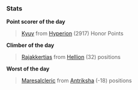 

### Stats

**Point scorer of the day**
>[Kyuy](/#/character/Hyperion/616163) from [Hyperion](/#/ranking/Hyperion)  (2917) Honor Points


**Climber of the day**
>[Rajakkertias](/#/character/Hellion/619106) from [Hellion](/#/ranking/Hellion)  (32) positions


**Worst of the day**
>[Maresalcleric](/#/character/Antriksha/786191) from [Antriksha](/#/ranking/Antriksha)  (-18) positions


